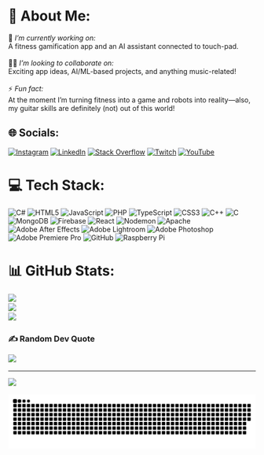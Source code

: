 # 💫 About Me:
🔭 <em>I’m currently working on:</em><br>A fitness gamification app and an AI assistant connected to touch-pad.<br><br>👯‍♂️ <em>I’m looking to collaborate on:</em><br>Exciting app ideas, AI/ML-based projects, and anything music-related!<br><br>⚡ <em>Fun fact:</em><br>At the moment I’m turning fitness into a game and robots into reality—also, my guitar skills are definitely (not) out of this world!


## 🌐 Socials:
[![Instagram](https://img.shields.io/badge/Instagram-%23E4405F.svg?logo=Instagram&logoColor=white)](https://instagram.com/rogicc) [![LinkedIn](https://img.shields.io/badge/LinkedIn-%230077B5.svg?logo=linkedin&logoColor=white)](https://www.linkedin.com/in/nemanja-rogi%C4%87-9025a3283/) [![Stack Overflow](https://img.shields.io/badge/-Stackoverflow-FE7A16?logo=stack-overflow&logoColor=white)](https://stackoverflow.com/users/29315695) [![Twitch](https://img.shields.io/badge/Twitch-%239146FF.svg?logo=Twitch&logoColor=white)](https://twitch.tv/notskyno) [![YouTube](https://img.shields.io/badge/YouTube-%23FF0000.svg?logo=YouTube&logoColor=white)](https://youtube.com/@sxyno) 

# 💻 Tech Stack:
![C#](https://img.shields.io/badge/c%23-%23239120.svg?style=flat&logo=csharp&logoColor=white) ![HTML5](https://img.shields.io/badge/html5-%23E34F26.svg?style=flat&logo=html5&logoColor=white) ![JavaScript](https://img.shields.io/badge/javascript-%23323330.svg?style=flat&logo=javascript&logoColor=%23F7DF1E) ![PHP](https://img.shields.io/badge/php-%23777BB4.svg?style=flat&logo=php&logoColor=white) ![TypeScript](https://img.shields.io/badge/typescript-%23007ACC.svg?style=flat&logo=typescript&logoColor=white) ![CSS3](https://img.shields.io/badge/css3-%231572B6.svg?style=flat&logo=css3&logoColor=white) ![C++](https://img.shields.io/badge/c++-%2300599C.svg?style=flat&logo=c%2B%2B&logoColor=white) ![C](https://img.shields.io/badge/c-%2300599C.svg?style=flat&logo=c&logoColor=white) ![MongoDB](https://img.shields.io/badge/MongoDB-%234ea94b.svg?style=flat&logo=mongodb&logoColor=white) ![Firebase](https://img.shields.io/badge/firebase-%23039BE5.svg?style=flat&logo=firebase) ![React](https://img.shields.io/badge/react-%2320232a.svg?style=flat&logo=react&logoColor=%2361DAFB) ![Nodemon](https://img.shields.io/badge/NODEMON-%23323330.svg?style=flat&logo=nodemon&logoColor=%BBDEAD) ![Apache](https://img.shields.io/badge/apache-%23D42029.svg?style=flat&logo=apache&logoColor=white) ![Adobe After Effects](https://img.shields.io/badge/Adobe%20After%20Effects-9999FF.svg?style=flat&logo=Adobe%20After%20Effects&logoColor=white) ![Adobe Lightroom](https://img.shields.io/badge/Adobe%20Lightroom-31A8FF.svg?style=flat&logo=Adobe%20Lightroom&logoColor=white) ![Adobe Photoshop](https://img.shields.io/badge/adobe%20photoshop-%2331A8FF.svg?style=flat&logo=adobe%20photoshop&logoColor=white) ![Adobe Premiere Pro](https://img.shields.io/badge/Adobe%20Premiere%20Pro-9999FF.svg?style=flat&logo=Adobe%20Premiere%20Pro&logoColor=white) ![GitHub](https://img.shields.io/badge/github-%23121011.svg?style=flat&logo=github&logoColor=white) ![Raspberry Pi](https://img.shields.io/badge/-Raspberry_Pi-C51A4A?style=flat&logo=Raspberry-Pi)
# 📊 GitHub Stats:
![](https://github-readme-stats.vercel.app/api?username=rogicc&theme=calm_pink&hide_border=false&include_all_commits=false&count_private=true)<br/>
![](https://github-readme-streak-stats.herokuapp.com/?user=rogicc&theme=calm_pink&hide_border=false)<br/>
![](https://github-readme-stats.vercel.app/api/top-langs/?username=rogicc&theme=calm_pink&hide_border=false&include_all_commits=false&count_private=true&layout=compact)

### ✍️ Random Dev Quote
![](https://quotes-github-readme.vercel.app/api?type=horizontal&theme=gruvbox)

---
[![](https://visitcount.itsvg.in/api?id=rogicc&icon=5&color=7)](https://visitcount.itsvg.in)

<picture>
  <source media="(prefers-color-scheme: dark)" srcset="https://raw.githubusercontent.com/rogicc/rogicc/output/github-snake-dark.svg" />
  <source media="(prefers-color-scheme: light)" srcset="https://raw.githubusercontent.com/rogicc/rogicc/output/github-snake.svg" />
  <img alt="github-snake" src="https://raw.githubusercontent.com/rogicc/rogicc/output/github-snake.svg" />
</picture>
